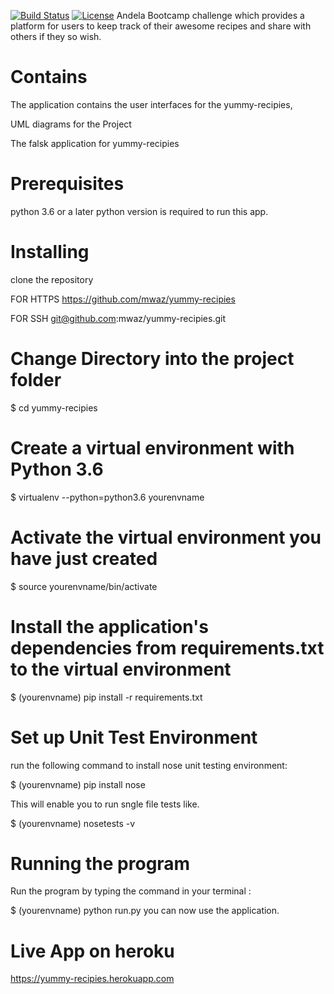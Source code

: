 [![Build Status](https://travis-ci.org/mwaz/yummy-recipies.svg?branch=challenge_two)](https://travis-ci.org/mwaz/yummy-recipies)
[![License](http://img.shields.io/:license-mit-blue.svg)](http://doge.mit-license.org)
Andela Bootcamp challenge which provides a platform for users to keep track of their
awesome recipes and share with others if they so wish.

# Contains

The application contains the user interfaces for the yummy-recipies,

UML diagrams for the Project

The falsk application for yummy-recipies

# Prerequisites

python 3.6 or a later python version is required to run this app.

# Installing
clone the repository

FOR HTTPS
https://github.com/mwaz/yummy-recipies

FOR SSH
git@github.com:mwaz/yummy-recipies.git

# Change Directory into the project folder

$ cd yummy-recipies

# Create a virtual environment with Python 3.6

$ virtualenv --python=python3.6 yourenvname

# Activate the virtual environment you have just created

$ source yourenvname/bin/activate

# Install the application's dependencies from requirements.txt to the virtual environment

$ (yourenvname) pip install -r requirements.txt

# Set up Unit Test Environment

run the following command to install nose unit testing environment:

$ (yourenvname) pip install nose

This will enable you to run sngle file tests like.

$ (yourenvname) nosetests -v

# Running the program

Run the program by typing the command in your terminal :

$  (yourenvname) python run.py
you can now use the application.

# Live App on heroku
https://yummy-recipies.herokuapp.com